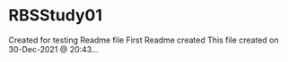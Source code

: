 # RBSStudy01
Created for testing Readme file
First Readme created
This file created on 30-Dec-2021 @ 20:43...

